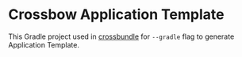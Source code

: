 # Crossbow Application Template

This Gradle project used in [crossbundle](../../../../crossbundle/cli/) for `--gradle` flag to generate Application Template.
